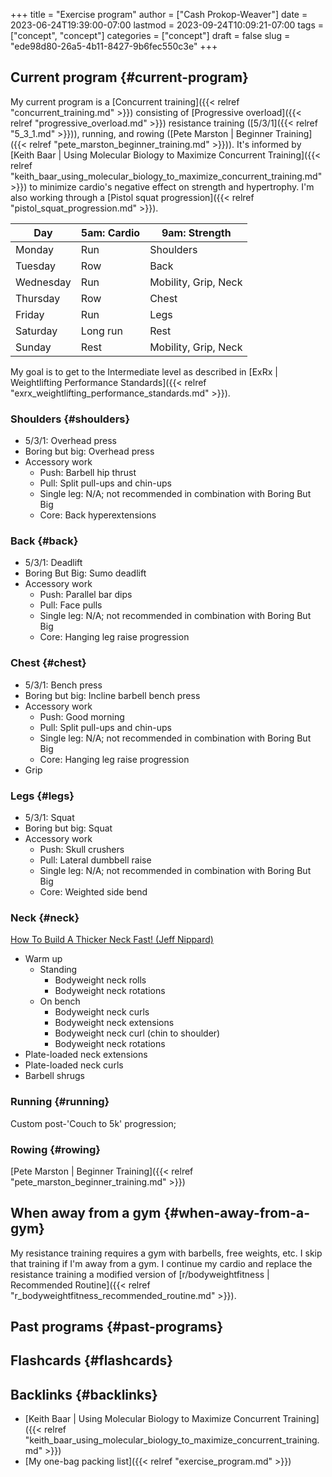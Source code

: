 +++
title = "Exercise program"
author = ["Cash Prokop-Weaver"]
date = 2023-06-24T19:39:00-07:00
lastmod = 2023-09-24T10:09:21-07:00
tags = ["concept", "concept"]
categories = ["concept"]
draft = false
slug = "ede98d80-26a5-4b11-8427-9b6fec550c3e"
+++

## Current program {#current-program}

My current program is a [Concurrent training]({{< relref "concurrent_training.md" >}}) consisting of [Progressive overload]({{< relref "progressive_overload.md" >}}) resistance training ([5/3/1]({{< relref "5_3_1.md" >}})), running, and rowing ([Pete Marston | Beginner Training]({{< relref "pete_marston_beginner_training.md" >}})). It's informed by [Keith Baar | Using Molecular Biology to Maximize Concurrent Training]({{< relref "keith_baar_using_molecular_biology_to_maximize_concurrent_training.md" >}}) to minimize cardio's negative effect on strength and hypertrophy. I'm also working through a [Pistol squat progression]({{< relref "pistol_squat_progression.md" >}}).

| Day       | 5am: Cardio | 9am: Strength        |
|-----------|-------------|----------------------|
| Monday    | Run         | Shoulders            |
| Tuesday   | Row         | Back                 |
| Wednesday | Run         | Mobility, Grip, Neck |
| Thursday  | Row         | Chest                |
| Friday    | Run         | Legs                 |
| Saturday  | Long run    | Rest                 |
| Sunday    | Rest        | Mobility, Grip, Neck |

My goal is to get to the Intermediate level as described in [ExRx | Weightlifting Performance Standards]({{< relref "exrx_weightlifting_performance_standards.md" >}}).


### Shoulders {#shoulders}

-   5/3/1: Overhead press
-   Boring but big: Overhead press
-   Accessory work
    -   Push: Barbell hip thrust
    -   Pull: Split pull-ups and chin-ups
    -   Single leg: N/A; not recommended in combination with Boring But Big
    -   Core: Back hyperextensions


### Back {#back}

-   5/3/1: Deadlift
-   Boring But Big: Sumo deadlift
-   Accessory work
    -   Push: Parallel bar dips
    -   Pull: Face pulls
    -   Single leg: N/A; not recommended in combination with Boring But Big
    -   Core: Hanging leg raise progression


### Chest {#chest}

-   5/3/1: Bench press
-   Boring but big: Incline barbell bench press
-   Accessory work
    -   Push: Good morning
    -   Pull: Split pull-ups and chin-ups
    -   Single leg: N/A; not recommended in combination with Boring But Big
    -   Core: Hanging leg raise progression
-   Grip


### Legs {#legs}

-   5/3/1: Squat
-   Boring but big: Squat
-   Accessory work
    -   Push: Skull crushers
    -   Pull: Lateral dumbbell raise
    -   Single leg: N/A; not recommended in combination with Boring But Big
    -   Core: Weighted side bend


### Neck {#neck}

[How To Build A Thicker Neck Fast! (Jeff Nippard)](https://youtube.com/watch?v=gimeRpdqWQw)

-   Warm up
    -   Standing
        -   Bodyweight neck rolls
        -   Bodyweight neck rotations
    -   On bench
        -   Bodyweight neck curls
        -   Bodyweight neck extensions
        -   Bodyweight neck curl (chin to shoulder)
        -   Bodyweight neck rotations
-   Plate-loaded neck extensions
-   Plate-loaded neck curls
-   Barbell shrugs


### Running {#running}

Custom post-'Couch to 5k' progression;


### Rowing {#rowing}

[Pete Marston | Beginner Training]({{< relref "pete_marston_beginner_training.md" >}})


## When away from a gym {#when-away-from-a-gym}

My resistance training requires a gym with barbells, free weights, etc. I skip that training if I'm away from a gym. I continue my cardio and replace the resistance training a modified version of [r/bodyweightfitness | Recommended Routine]({{< relref "r_bodyweightfitness_recommended_routine.md" >}}).


## Past programs {#past-programs}


## Flashcards {#flashcards}


## Backlinks {#backlinks}

-   [Keith Baar | Using Molecular Biology to Maximize Concurrent Training]({{< relref "keith_baar_using_molecular_biology_to_maximize_concurrent_training.md" >}})
-   [My one-bag packing list]({{< relref "exercise_program.md" >}})
